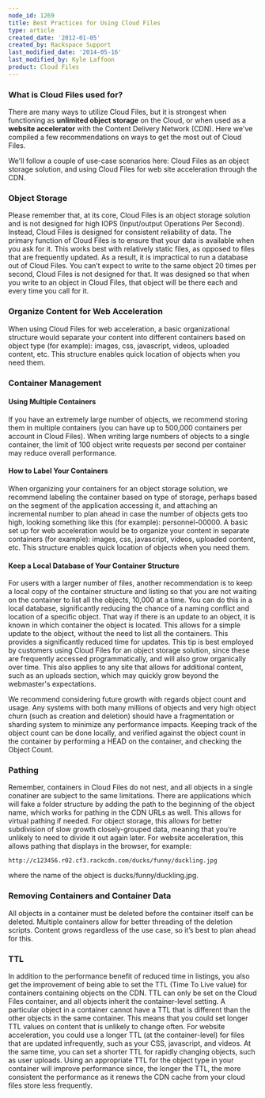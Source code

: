```yaml
---
node_id: 1269
title: Best Practices for Using Cloud Files
type: article
created_date: '2012-01-05'
created_by: Rackspace Support
last_modified_date: '2014-05-16'
last_modified_by: Kyle Laffoon
product: Cloud Files
---
```


### What is Cloud Files used for?

There are many ways to utilize Cloud Files, but it is strongest when
functioning as **unlimited object storage** on the Cloud, or when used
as a **website accelerator** with the Content Delivery Network (CDN).
 Here we've compiled a few recommendations on ways to get the most out
of Cloud Files.

We'll follow a couple of use-case scenarios here:  Cloud Files as an
object storage solution, and using Cloud Files for web site acceleration
through the CDN.

### Object Storage

Please remember that, at its core, Cloud Files is an object storage
solution and is not designed for high IOPS (Input/output Operations Per
Second).  Instead, Cloud Files is designed for consistent reliability of
data.  The primary function of Cloud Files is to ensure that your data
is available when you ask for it.  This works best with relatively
static files, as opposed to files that are frequently updated.  As a
result, it is impractical to run a database out of Cloud Files.  You
can&rsquo;t expect to write to the same object 20 times per second, Cloud
Files is not designed for that.  It was designed so that when you write
to an object in Cloud Files, that object will be there each and every
time you call for it.

### Organize Content for Web Acceleration

When using Cloud Files for web acceleration, a basic organizational
structure would separate your content into different containers based on
object type (for example): images, css, javascript, videos, uploaded
content, etc.  This structure enables quick location of objects when you
need them.

### Container Management

#### Using Multiple Containers

If you have an extremely large number of objects, we recommend storing
them in multiple containers (you can have up to 500,000 containers per
account in Cloud Files). When writing large numbers of objects to a
single container, the limit of 100 object write requests per second per
container may reduce overall performance.

#### How to Label Your Containers

When organizing your containers for an object storage solution, we
recommend labeling the container based on type of storage, perhaps based
on the segment of the application accessing it, and attaching an
incremental number to plan ahead in case the number of objects gets too
high, looking something like this (for example): personnel-00000.  A
basic set up for web acceleration would be to organize your content in
separate containers (for example): images, css, javascript, videos,
uploaded content, etc.  This structure enables quick location of objects
when you need them.

#### Keep a Local Database of Your Container Structure

For users with a larger number of files, another recommendation is to
keep a local copy of the container structure and listing so that you are
not waiting on the container to list all the objects, 10,000 at a time.
You can do this in a local database, significantly reducing the chance
of a naming conflict and location of a specific object.  That way if
there is an update to an object, it is known in which container the
object is located.  This allows for a simple update to the object,
without the need to list all the containers.  This provides a
significantly reduced time for updates.  This tip is best employed by
customers using Cloud Files for an object storage solution, since these
are frequently accessed programmatically, and will also grow organically
over time.  This also applies to any site that allows for additional
content, such as an uploads section, which may quickly grow beyond the
webmaster's expectations.

We recommend considering future growth with regards object count and
usage. Any systems with both many millions of objects and very high
object churn (such as  creation and deletion) should have a
fragmentation or sharding system to minimize any performance impacts.
Keeping track of the object count can be done locally, and verified
against the object count in the container by performing a HEAD on the
container, and checking the Object Count.

### Pathing

Remember, containers in Cloud Files do not nest, and all objects in a
single conatiner are subject to the same limitations.  There are
applications which will fake a folder structure by adding the path to
the beginning of the object name, which works for pathing in the CDN
URLs as well.  This allows for virtual pathing if needed.  For object
storage, this allows for better subdivision of slow growth
closely-grouped data, meaning that you&rsquo;re unlikely to need to divide it
out again later.  For website acceleration, this allows pathing that
displays in the browser, for example:

    http://c123456.r02.cf3.rackcdn.com/ducks/funny/duckling.jpg

where the name of the object is ducks/funny/duckling.jpg.

### Removing Containers and Container Data

All objects in a container must be deleted before the container itself
can be deleted.  Multiple containers allow for better threading of the
deletion scripts.  Content grows regardless of the use case, so it&rsquo;s
best to plan ahead for this.

### TTL

In addition to the performance benefit of reduced time in listings, you
also get the improvement of being able to set the TTL (Time To Live
value) for containers containing objects on the CDN. TTL can only be set
on the Cloud Files container, and all objects inherit the
container-level setting. A particular object in a container cannot have
a TTL that is different than the other objects in the same container.
This means that you could set longer TTL values on content that is
unlikely to change often.  For website acceleration, you could use a
longer TTL (at the container-level) for files that are updated
infrequently, such as your CSS, javascript, and videos.  At the same
time, you can set a shorter TTL for rapidly changing objects, such as
user uploads.  Using an appropriate TTL for the object type in your
container will improve performance since, the longer the TTL, the more
consistent the performance as it renews the CDN cache from your cloud
files store less frequently.

